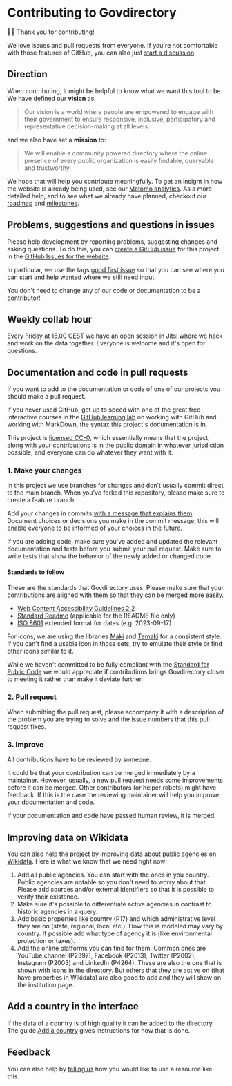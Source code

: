 # Contributing to Govdirectory

🙇‍♀️ Thank you for contributing!

We love issues and pull requests from everyone.
If you're not comfortable with those features of GitHub, you can also just [start a discussion](https://github.com/govdirectory/website/discussions).

## Direction

When contributing, it might be helpful to know what we want this tool to be.
We have defined our **vision** as:

>Our vision is a world where people are empowered to engage with their government to ensure responsive, inclusive, participatory and representative decision-making at all levels.

and we also have set a **mission** to:

>We will enable a community powered directory where the online presence of every public organization is easily findable, queryable and trustworthy.

We hope that will help you contribute meaningfully.
To get an insight in how the website is already being used, see our [Matomo analytics](https://matomo.wikimedia.se/index.php?module=CoreHome&idSite=7).
As a more detailed help, and to see what we already have planned, checkout our [roadmap](https://github.com/orgs/govdirectory/projects/2) and [milestones](https://github.com/govdirectory/website/milestones).

## Problems, suggestions and questions in issues

Please help development by reporting problems, suggesting changes and asking questions.
To do this, you can [create a GitHub issue](https://help.github.com/articles/creating-an-issue/) for this project in the [GitHub Issues for the website](https://github.com/govdirectory/website/issues/new).

In particular, we use the tags [good first issue](https://github.com/govdirectory/website/issues?q=is%3Aissue+is%3Aopen+label%3A%22good+first+issue%22) so that you can see where you can start and [help wanted](https://github.com/govdirectory/website/issues?q=is%3Aissue+is%3Aopen+label%3A%22help+wanted%22) where we still need input.

You don't need to change any of our code or documentation to be a contributor!

## Weekly collab hour

Every Friday at 15.00 CEST we have an open session in [Jitsi](https://meet.jit.si/GovdirectoryCollabHour) where we hack and work on the data together. Everyone is welcome and it's open for questions.

## Documentation and code in pull requests

If you want to add to the documentation or code of one of our projects you should make a pull request.

If you never used GitHub, get up to speed with one of the great free interactive courses in the [GitHub learning lab](https://lab.github.com/) on working with GitHub and working with MarkDown, the syntax this project's documentation is in.

This project is [licensed CC-0](LICENSE.md), which essentially means that the project, along with your contributions is in the public domain in whatever jurisdiction possible, and everyone can do whatever they want with it.

### 1. Make your changes

In this project we use branches for changes and don't usually commit direct to the main branch.
When you've forked this repository, please make sure to create a feature branch.

Add your changes in commits [with a message that explains them](https://robots.thoughtbot.com/5-useful-tips-for-a-better-commit-message).
Document choices or decisions you make in the commit message, this will enable everyone to be informed of your choices in the future.

If you are adding code, make sure you've added and updated the relevant documentation and tests before you submit your pull request.
Make sure to write tests that show the behavior of the newly added or changed code.

#### Standards to follow

These are the standards that Govdirectory uses.
Please make sure that your contributions are aligned with them so that they can be merged more easily.

* [Web Content Accessibility Guidelines 2.2](https://www.w3.org/TR/WCAG22/)
* [Standard Readme](https://github.com/RichardLitt/standard-readme/blob/main/spec.md) (applicable for the README file only)
* [ISO 8601](https://en.wikipedia.org/wiki/ISO_8601) extended format for dates (e.g. 2023-09-17)

For icons, we are using the libraries [Maki](https://labs.mapbox.com/maki-icons/) and [Temaki](https://ideditor.github.io/temaki/docs/) for a consistent style. If you can't find a usable icon in those sets, try to emulate their style or find other icons similar to it.

While we haven't committed to be fully compliant with the [Standard for Public Code](https://standard.publiccode.net) we would appreciate if contributions brings Govdirectory closer to meeting it rather than make it deviate further.

### 2. Pull request

When submitting the pull request, please accompany it with a description of the problem you are trying to solve and the issue numbers that this pull request fixes.

### 3. Improve

All contributions have to be reviewed by someone.

It could be that your contribution can be merged immediately by a maintainer.
However, usually, a new pull request needs some improvements before it can be merged.
Other contributors (or helper robots) might have feedback.
If this is the case the reviewing maintainer will help you improve your documentation and code.

If your documentation and code have passed human review, it is merged.

## Improving data on Wikidata

You can also help the project by improving data about public agencies on [Wikidata](https://wikidata.org).
Here is what we know that we need right now:

1. Add all public agencies. You can start with the ones in you country. Public agencies are notable so you don't need to worry about that. Please add sources and/or external identifiers so that it is possible to verify their existence.
2. Make sure it's possible to differentiate active agencies in contrast to historic agencies in a query.
3. Add basic properties like country (P17) and which administrative level they are on (state, regional, local etc.). How this is modeled may vary by country. If possible add what type of agency it is (like environmental protection or taxes).
4. Add the online platforms you can find for them. Common ones are YouTube channel (P2397), Facebook (P2013), Twitter (P2002), Instagram (P2003) and LinkedIn (P4264). These are also the one that is shown with icons in the directory. But others that they are active on (that have properties in Wikidata) are also good to add and they will show on the institution page.

## Add a country in the interface

If the data of a country is of high quality it can be added to the directory.
The guide [Add a country](ADD_A_COUNTRY.md) gives instructions for how that is done.

## Feedback

You can also help by [telling us](https://github.com/govdirectory/website/discussions) how you would like to use a resource like this.
